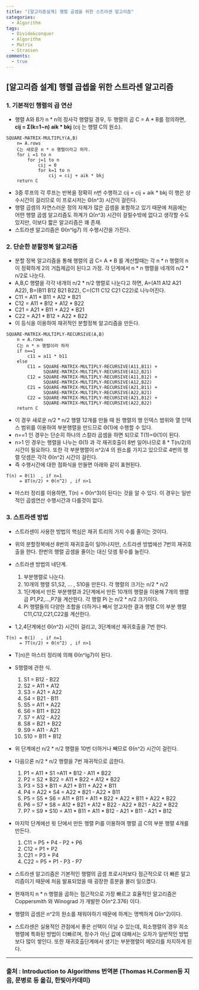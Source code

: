 ```yaml
---
title: "[알고리즘설계] 행렬 곱셈을 위한 스트라센 알고리즘"
categories:
  - Algorithm
tags:
  - Divide&conquer
  - Algorithm
  - Matrix
  - Strassen
comments:
  - true
---
```


## [알고리즘 설계] 행렬 곱셉을 위한 스트라센 알고리즘

### 1. 기본적인 행렬의 곱 연산

* 행렬 A와 B가 n * n의 정사각 행렬일 경우, 두 행렬의 곱 C = A * B를 정의하면, __cij = Σ(k=1~n) aik * bkj__ (cij 는 행렬 C의 원소).

```
SQUARE-MATRIX-MULTIPLY(A,B)
    n= A.rows
    C는 새로운 n * n 행렬이라고 하자.
    for i =1 to n
        for j=1 to n
            cij = 0
            for k=1 to n
                cij = cij + aik * bkj
    return C
```

* 3중 루프의 각 루프는 반복을 정확히 n번 수행하고 cij = cij + aik * bkj 이 행은 상수시간이 걸리므로 이 프로시저는 Θ(n^3) 시간이 걸린다.
* 행렬 곱셈의 자연스러운 정의 자체가 많은 곱셈을 포함하고 있기 때문에 처음에는 어떤 행렬 곱셈 알고리즘도 하계가 Ω(n^3) 시간이 걸릴수밖에 없다고 생각할 수도 있지만, 이보다 짧은 알고리즘은 꽤 존재.
* 스트라센 알고리즘은 Θ(n^lg7) 의 수행시간을 가진다.

### 2. 단순한 분할정복 알고리즘

* 분할 정복 알고리즘을 통해 행렬의 곱 C= A * B 를 계산할때는 각 n * n 행렬의 n이 정확하게 2의 거듭제곱이 된다고 가정. 각 단계에서 n * n 행렬을 네개의 n/2 * n/2로 나눈다.
* A,B,C 행렬을 각각 네개의 n/2 * n/2 행렬로 나눈다고 하면, A=(A11 A12 A21 A22), B=(B11 B12 B21 B22), C=(C11 C12 C21 C22)로 나누어진다.
* C11 = A11 * B11 + A12 * B21
* C12 = A11 * B12 + A12 * B22
* C21 = A21 * B11 + A22 * B21
* C22 = A21 * B12 + A22 * B22
* 이 등식을 이용하여 재귀적인 분할정복 알고리즘을 만든다.

```
SQUARE-MATRIX-MULTIPLY-RECURSIVE(A,B)
    n = A.rows
    C는 n * n 행렬이라 하자
    if n==1
        c11 = a11 * b11
    else 
        C11 = SQUARE-MATRIX-MULTIPLY-RECURSIVE(A11,B11) +
              SQUARE-MATRIX-MULTIPLY-RECURSIVE(A12,B21)
        C12 = SQUARE-MATRIX-MULTIPLY-RECURSIVE(A11,B12) +
              SQUARE-MATRIX-MULTIPLY-RECURSIVE(A12,B22)
        C21 = SQUARE-MATRIX-MULTIPLY-RECURSIVE(A21,B11) +
              SQUARE-MATRIX-MULTIPLY-RECURSIVE(A22,B21)
        C22 = SQUARE-MATRIX-MULTIPLY-RECURSIVE(A21,B12) +
              SQUARE-MATRIX-MULTIPLY-RECURSIVE(A22,B22)
    return C
```

*  이 경우 새로운 n/2 * n/2 행렬 12개를 만들 때 원 행렬의 행 인덱스 범위와 열 인덱스 범위를 이용하여 부분행렬을 만드므로 Θ(1)에 수행할 수 있다.
*  n==1 인 경우는 단순히 하나의 스칼라 곱셈을 하면 되므로 T(1)=Θ(1)이 된다.
*  n>1 인 경우는 행렬을 나누는 Θ(1) 과 각 재귀호출이 8번 일어나므로 8 * T(n/2)의 시간이 필요하다. 또한 각 부분행렬이 n^2/4 의 원소를 가지고 있으므로 4번의 행렬 덧셈은 각각 Θ(n^2) 시간이 걸린다.
*  즉 수행시간에 대한 점화식을 만들면 아래와 같이 표현된다.

``` 
T(n) = Θ(1)  , if n=1
     = 8T(n/2) + Θ(n^2) , if n>1
```

* 마스터 정리를 이용하면, T(n) = Θ(n^3)이 된다는 것을 알 수 있다. 이 경우는 일반적인 곱셈연산 수행시간과 다를것이 없다.


### 3. 스트라센 방법
* 스트라센이 사용한 방법의 핵심은 재귀 트리의 가지 수를 줄이는 것이다. 
* 위의 분할정복에선 8번의 재귀호출이 일어나지만, 스트라센 방법에선 7번의 재귀호출을 한다. 한번의 행렬 곱셈을 줄이는 대신 덧셈 횟수를 늘린다. 

* 스트라센 방법의 네단계.
    1. 부분행렬로 나눈다.
    2. 10개의 행렬 S1,S2, ... , S10을 만든다. 각 행렬의 크기는  n/2 * n/2
    3. 1단계에서 만든 부분행렬과 2단계에서 만든 10개의 행렬을 이용해 7개의 행렬 곱 P1,P2,...,P7을 계산한다. 각 행렬 Pi 는 n/2 * n/2 크기이다.
    4. Pi 행렬들의 다양한 조합을 더하거나 빼서 얻고자한 결과 행렬 C의 부분 행렬 C11,C12,C21,C22를 계산한다.

* 1,2,4단계에선 Θ(n^2) 시간이 걸리고, 3단계에선 재귀호출을 7번 한다.

``` 
T(n) = Θ(1)  , if n=1
     = 7T(n/2) + Θ(n^2) , if n>1
```

* T(n)은 마스터 정리에 의해 Θ(n^lg7)이 된다.
* S행렬에 관한 식.
    1. S1 = B12 - B22
    2. S2 = A11 + A12
    3. S3 = A21 + A22
    4. S4 = B21 - B11
    5. S5 = A11 + A22
    6. S6 = B11 + B22
    7. S7 = A12 - A22
    8. S8 = B21 + B22
    9. S9 = A11 - A21
    10. S10 = B11 + B12

* 위 단계에선 n/2 * n/2 행렬을 10번 더하거나 빼므로 Θ(n^2) 시간이 걸린다.
* 다음으론 n/2 * n/2 행렬을 7번 재귀적으로 곱한다. 
    1. P1 = A11 * S1 =A11 * B12 - A11 * B22
    2. P2 = S2 * B22 = A11 * B22 + A12 * B22
    3. P3 = S3 * B11 = A21 * B11 + A22 * B11
    4. P4 = A22 * S4 = A22 * B21 - A22 * B11
    5. P5 = S5 * S6 = A11 * B11 + A11 * B22 + A22 * B11 + A22 * B22
    6. P6 = S7 * S8 = A12 * B21 + A12 * B22 - A22 * B21 - A22 * B22
    7. P7 = S9 * S10 = A11 * B11 + A11 * B12 - A21 * B11 - A21 * B12

* 마지막 단계에선 윗 단에서 만든 행렬 Pi를 이용하여 행렬 곱 C의 부분 행렬 4개를 만든다.
    1. C11 = P5 + P4 - P2 + P6
    2. C12 = P1 + P2
    3. C21 = P3 + P4
    4. C22 = P5 + P1 - P3 - P7

* 스트라센 알고리즘은 기본적인 행렬의 곱셈 프로시저보다 점근적으로 더 빠른 알고리즘이기 때문에 처음 발표되었을 때 굉장한 흥분을 불러 일으켰다. 
* 현재까지 n * n 행렬을 곱하는 점근적으로 가장 빠르고 효율적인 알고리즘은 Coppersmith 와 Winograd 가 개발한 Ο(n^2.376) 이다.
* 행렬의 곱셈은 n^2의 원소를 채워야하기 때문에 하계는 명백하게 Ω(n^2)이다.
* 스트라센은 실용적인 관점에서 좋은 선택이 아닐 수 있는데, 희소행렬의 경우 희소행렬에 특화된 방법이 더빠르며, 정수가 아닌 값에 대해서는 오차가 일반적인 방법보다 많이 쌓인다. 또한 재귀호출단계에서 생기는 부분행렬이 메모리를 차지하게 된다.

---
### 출처 : Introduction to Algorithms 번역본 (Thomas H.Cormen등 지음, 문병로 등 옮김, 한빛아카데미) 